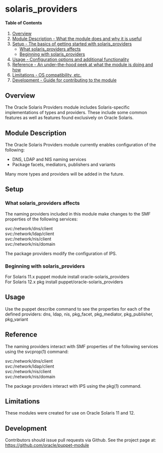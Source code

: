 # solaris_providers

#### Table of Contents

1. [Overview](#overview)
2. [Module Description - What the module does and why it is useful](#module-description)
3. [Setup - The basics of getting started with solaris_providers](#setup)
    * [What solaris_providers affects](#what-solaris_providers-affects)
    * [Beginning with solaris_providers](#beginning-with-solaris_providers)
4. [Usage - Configuration options and additional functionality](#usage)
5. [Reference - An under-the-hood peek at what the module is doing and how](#reference)
5. [Limitations - OS compatibility, etc.](#limitations)
6. [Development - Guide for contributing to the module](#development)

## Overview

The Oracle Solaris Providers module includes Solaris-specific implementations of
types and providers.  These include some common features as well as features
found exclusively on Oracle Solaris.

## Module Description

The Oracle Solaris Providers module currently enables configuration of the
following:

  * DNS, LDAP and NIS naming services
  * Package facets, mediators, publishers and variants

Many more types and providers will be added in the future.

## Setup

### What solaris_providers affects

The naming providers included in this module make changes to the SMF properties of the following services:

svc:/network/dns/client  
svc:/network/ldap/client  
svc:/network/nis/client  
svc:/network/nis/domain  

The package providers modify the configuration of IPS.

### Beginning with solaris_providers

For Solaris 11.x puppet module install oracle-solaris_providers  
For Solaris 12.x pkg install puppet/oracle-solaris_providers  

## Usage

Use the puppet describe command to see the properties for each of the defined
providers: dns, ldap, nis, pkg_facet, pkg_mediator, pkg_publisher, pkg_variant

## Reference

The naming providers interact with SMF properties of the following
services using the svcprop(1) command:

svc:/network/dns/client  
svc:/network/ldap/client  
svc:/network/nis/client  
svc:/network/nis/domain  

The package providers interact with IPS using the pkg(1) command.

## Limitations

These modules were created for use on Oracle Solaris 11 and 12.

## Development

Contributors should issue pull requests via Github.  See the project page at:
https://github.com/oracle/puppet-module

